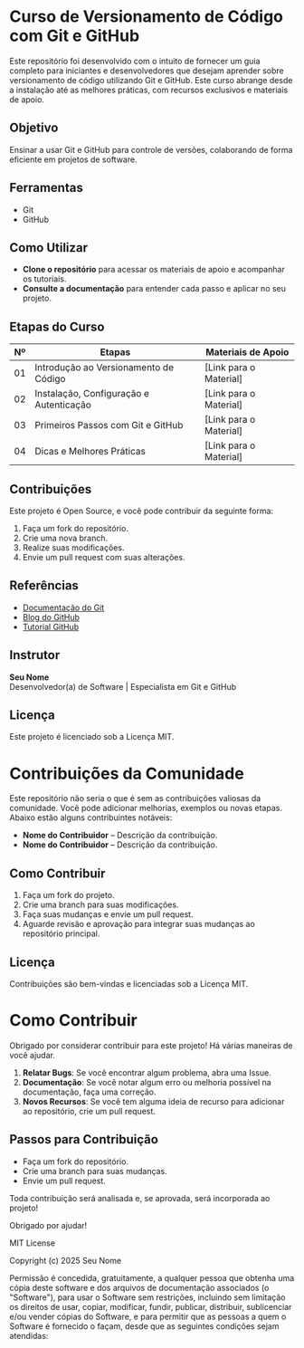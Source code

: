 # Curso de Versionamento de Código com Git e GitHub

Este repositório foi desenvolvido com o intuito de fornecer um guia completo para iniciantes e desenvolvedores que desejam aprender sobre versionamento de código utilizando Git e GitHub. Este curso abrange desde a instalação até as melhores práticas, com recursos exclusivos e materiais de apoio.

## Objetivo
Ensinar a usar Git e GitHub para controle de versões, colaborando de forma eficiente em projetos de software.

## Ferramentas
- Git
- GitHub

## Como Utilizar
- **Clone o repositório** para acessar os materiais de apoio e acompanhar os tutoriais.
- **Consulte a documentação** para entender cada passo e aplicar no seu projeto.

## Etapas do Curso

| Nº  | Etapas                           | Materiais de Apoio              |
| --- | --------------------------------- | ------------------------------- |
| 01  | Introdução ao Versionamento de Código | [Link para o Material]          |
| 02  | Instalação, Configuração e Autenticação | [Link para o Material]          |
| 03  | Primeiros Passos com Git e GitHub  | [Link para o Material]          |
| 04  | Dicas e Melhores Práticas        | [Link para o Material]          |

## Contribuições
Este projeto é Open Source, e você pode contribuir da seguinte forma:
1. Faça um fork do repositório.
2. Crie uma nova branch.
3. Realize suas modificações.
4. Envie um pull request com suas alterações.

## Referências
- [Documentação do Git](https://git-scm.com/doc)
- [Blog do GitHub](https://github.blog/)
- [Tutorial GitHub](https://docs.github.com/en/github)

## Instrutor
**Seu Nome**  
Desenvolvedor(a) de Software | Especialista em Git e GitHub

## Licença
Este projeto é licenciado sob a Licença MIT.

# Contribuições da Comunidade

Este repositório não seria o que é sem as contribuições valiosas da comunidade. Você pode adicionar melhorias, exemplos ou novas etapas. Abaixo estão alguns contribuintes notáveis:

- **Nome do Contribuidor** – Descrição da contribuição.
- **Nome do Contribuidor** – Descrição da contribuição.

## Como Contribuir
1. Faça um fork do projeto.
2. Crie uma branch para suas modificações.
3. Faça suas mudanças e envie um pull request.
4. Aguarde revisão e aprovação para integrar suas mudanças ao repositório principal.

## Licença
Contribuições são bem-vindas e licenciadas sob a Licença MIT.

# Como Contribuir

Obrigado por considerar contribuir para este projeto! Há várias maneiras de você ajudar.

1. **Relatar Bugs**: Se você encontrar algum problema, abra uma Issue.
2. **Documentação**: Se você notar algum erro ou melhoria possível na documentação, faça uma correção.
3. **Novos Recursos**: Se você tem alguma ideia de recurso para adicionar ao repositório, crie um pull request.

## Passos para Contribuição
- Faça um fork do repositório.
- Crie uma branch para suas mudanças.
- Envie um pull request.

Toda contribuição será analisada e, se aprovada, será incorporada ao projeto!

Obrigado por ajudar!

MIT License

Copyright (c) 2025 Seu Nome

Permissão é concedida, gratuitamente, a qualquer pessoa que obtenha uma cópia deste software e dos arquivos de documentação associados (o "Software"), para usar o Software sem restrições, incluindo sem limitação os direitos de usar, copiar, modificar, fundir, publicar, distribuir, sublicenciar e/ou vender cópias do Software, e para permitir que as pessoas a quem o Software é fornecido o façam, desde que as seguintes condições sejam atendidas:

